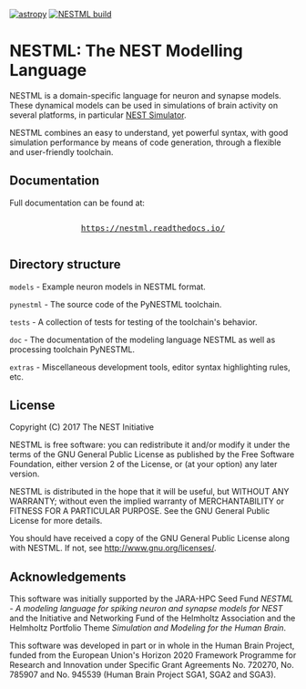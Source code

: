 [![astropy](http://img.shields.io/badge/powered%20by-AstroPy-orange.svg?style=flat)](http://www.astropy.org/) [![NESTML build](https://github.com/nest/nestml/actions/workflows/nestml-build.yml/badge.svg)](https://github.com/nest/nestml/actions/)

# NESTML: The NEST Modelling Language

NESTML is a domain-specific language for neuron and synapse models. These dynamical models can be used in simulations of brain activity on several platforms, in particular [NEST Simulator](https://nest-simulator.readthedocs.org/).

NESTML combines an easy to understand, yet powerful syntax, with good simulation performance by means of code generation, through a flexible and user-friendly toolchain.

## Documentation

Full documentation can be found at:

<pre><p align="center"><a href="https://nestml.readthedocs.io/">https://nestml.readthedocs.io/</a></p></pre>

## Directory structure

`models` - Example neuron models in NESTML format.

`pynestml` - The source code of the PyNESTML toolchain.

`tests` - A collection of tests for testing of the toolchain's behavior.

`doc` - The documentation of the modeling language NESTML as well as processing toolchain PyNESTML.

`extras` - Miscellaneous development tools, editor syntax highlighting rules, etc.

## License

Copyright (C) 2017 The NEST Initiative

NESTML is free software: you can redistribute it and/or modify it under the terms of the GNU General Public License as published by the Free Software Foundation, either version 2 of the License, or (at your option) any later version.

NESTML is distributed in the hope that it will be useful, but WITHOUT ANY WARRANTY; without even the implied warranty of MERCHANTABILITY or FITNESS FOR A PARTICULAR PURPOSE. See the GNU General Public License for more details.

You should have received a copy of the GNU General Public License along with NESTML. If not, see <http://www.gnu.org/licenses/>.

## Acknowledgements

This software was initially supported by the JARA-HPC Seed Fund *NESTML - A modeling language for spiking neuron and synapse models for NEST* and the Initiative and Networking Fund of the Helmholtz Association and the Helmholtz Portfolio Theme *Simulation and Modeling for the Human Brain*.

This software was developed in part or in whole in the Human Brain Project, funded from the European Union's Horizon 2020 Framework Programme for Research and Innovation under Specific Grant Agreements No. 720270, No. 785907 and No. 945539 (Human Brain Project SGA1, SGA2 and SGA3).
